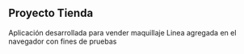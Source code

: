 ## Proyecto Tienda
Aplicación desarrollada para vender maquillaje
Linea agregada en el navegador con fines de pruebas
